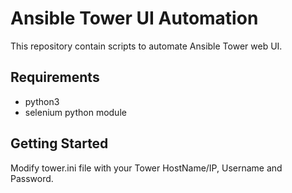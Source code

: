 # Ansible Tower UI Automation

This repository contain scripts to automate Ansible Tower web UI.

## Requirements 

- python3
- selenium python module

## Getting Started

Modify tower.ini file with your Tower HostName/IP, Username and Password.
